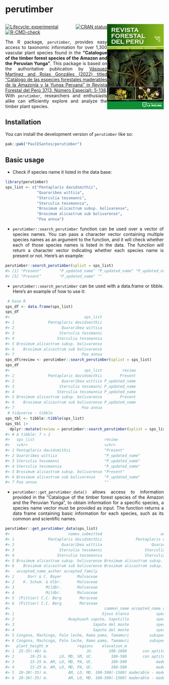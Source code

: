 
<!-- README.md is generated from README.Rmd. Please edit that file -->

# perutimber

## <a href='https://github.com/PaulESantos/perutimber'><img src='man/figures/cover.jpg' align="right" height="270" width="180" /></a>

<!-- badges: start -->

[![Lifecycle:
experimental](https://img.shields.io/badge/lifecycle-experimental-orange.svg)](https://lifecycle.r-lib.org/articles/stages.html#experimental)
[![CRAN
status](https://www.r-pkg.org/badges/version/perutimber)](https://CRAN.R-project.org/package=perutimber)
[![R-CMD-check](https://github.com/PaulESantos/perutimber/actions/workflows/R-CMD-check.yaml/badge.svg)](https://github.com/PaulESantos/perutimber/actions/workflows/R-CMD-check.yaml)
<!-- badges: end -->

<style>
body {
text-align: justify}
</style>

The R package, `perutimber`, provides easy access to taxonomic
information for over 1,300 vascular plant species found in the
**“Catalogue of the timber forest species of the Amazon and the Peruvian
Yunga”**. This package is based on the authoritative publication by
[Vásquez Martínez and Rojas Gonzáles (2022) titled “Catálogo de las
especies forestales maderables de la Amazonía y la Yunga Peruana” in
Revista Forestal del Perú 37(3, Número Especial):
5-138](https://revistas.lamolina.edu.pe/index.php/rfp/article/view/1956).
With `perutimber`, researchers and enthusiasts alike can efficiently
explore and analyze the timber plant species.

## Installation

You can install the development version of `perutimber` like so:

``` r
pak::pak("PaulESantos/perutimber")
```

## Basic usage

- Check if species name it listed in the data base:

``` r
library(perutimber)
sps_list <- c("Pentaplaris davidsmithii", 
              "Quararibea wittiia",
              "Sterculia tessmanni", 
              "Sterculia tessmannia", 
              "Brosimum alicastrum subsp. bolivarense",
              "Brosimum alicastrum sub bolivarense",
              "Poa annua")
```

- `perutimber::search_perutimber` function can be used over a vector of
  species names. You can pass a character vector containing multiple
  species names as an argument to the function, and it will check
  whether each of those species names is listed in the data. The
  function will return a character vector indicating whether each
  species name is present or not. Here’s an example:

``` r
perutimber::search_perutimber(splist = sps_list)
#> [1] "Present"        "P_updated_name" "P_updated_name" "P_updated_name"
#> [5] "Present"        "P_updated_name" ""
```

- `perutimber::search_perutimber` can be used with a data.frame or
  tibble. Here’s an example of how to use it:

``` r
 # base R
sps_df <- data.frame(sps_list)
sps_df
#>                                 sps_list
#> 1               Pentaplaris davidsmithii
#> 2                     Quararibea wittiia
#> 3                    Sterculia tessmanni
#> 4                   Sterculia tessmannia
#> 5 Brosimum alicastrum subsp. bolivarense
#> 6    Brosimum alicastrum sub bolivarense
#> 7                              Poa annua
sps_df$review <- perutimber::search_perutimber(splist = sps_list)
sps_df
#>                                 sps_list         review
#> 1               Pentaplaris davidsmithii        Present
#> 2                     Quararibea wittiia P_updated_name
#> 3                    Sterculia tessmanni P_updated_name
#> 4                   Sterculia tessmannia P_updated_name
#> 5 Brosimum alicastrum subsp. bolivarense        Present
#> 6    Brosimum alicastrum sub bolivarense P_updated_name
#> 7                              Poa annua
 # tidyverse - tibble
sps_tbl <- tibble::tibble(sps_list)
sps_tbl |> 
  dplyr::mutate(review = perutimber::search_perutimber(splist = sps_list))
#> # A tibble: 7 × 2
#>   sps_list                               review          
#>   <chr>                                  <chr>           
#> 1 Pentaplaris davidsmithii               "Present"       
#> 2 Quararibea wittiia                     "P_updated_name"
#> 3 Sterculia tessmanni                    "P_updated_name"
#> 4 Sterculia tessmannia                   "P_updated_name"
#> 5 Brosimum alicastrum subsp. bolivarense "Present"       
#> 6 Brosimum alicastrum sub bolivarense    "P_updated_name"
#> 7 Poa annua                              ""
```

- `perutimber::get_perutimber_data()` allows access to information
  provided in the “Catalogue of the timber forest species of the Amazon
  and the Peruvian Yunga”, to obtain information for a specific species,
  a species name vector must be provided as input. The function returns
  a data frame containing basic information for each species, such as
  its common and scientific names.

``` r
perutimber::get_perutimber_data(sps_list)
#>                          names_submitted                          accepted_name
#> 1               Pentaplaris davidsmithii               Pentaplaris davidsmithii
#> 2                     Quararibea wittiia                      Quararibea wittii
#> 3                    Sterculia tessmanni                   Sterculia tessmannii
#> 4                   Sterculia tessmannia                   Sterculia tessmannii
#> 5 Brosimum alicastrum subsp. bolivarense Brosimum alicastrum subsp. bolivarense
#> 6    Brosimum alicastrum sub bolivarense Brosimum alicastrum subsp. bolivarense
#>   accepted_name_author accepted_family
#> 1      Dorr & C. Bayer       Malvaceae
#> 2    K. Schum. & Ulbr.       Malvaceae
#> 3              Mildbr.       Malvaceae
#> 4              Mildbr.       Malvaceae
#> 5  (Pittier) C.C. Berg        Moraceae
#> 6  (Pittier) C.C. Berg        Moraceae
#>                                          common_name accepted_name_rank habit
#> 1                                       Ojoso blanco            species Árbol
#> 2                        Huayhuash sapote, Sapotillo            species Árbol
#> 3                                   Sapote del monte            species Árbol
#> 4                                   Sapote del monte            species Árbol
#> 5 Congona, Machinga, Palo leche, Rama pama, Tamamuri         subspecies Árbol
#> 6 Congona, Machinga, Palo leche, Rama pama, Tamamuri         subspecies Árbol
#>   plant_height_m             regions    elevation_m                        uses
#> 1  25-35(-40) m.                 JU.       100-1000       con aptitud maderable
#> 2       10-25 m.     LO, MD, SM, UC.        100-500       con aptitud maderable
#> 3       15-25 m. AM, LO, MD, PA, UC.        100-500             madera aserrada
#> 4       15-25 m. AM, LO, MD, PA, UC.        100-500             madera aserrada
#> 5  20-30(-35) m.         AM, LO, MD. 100-500(-1500) maderable - madera aserrada
#> 6  20-30(-35) m.         AM, LO, MD. 100-500(-1500) maderable - madera aserrada
```
